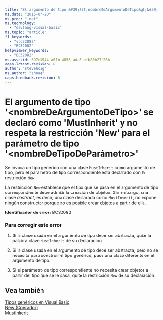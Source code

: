 ```yaml
---
title: "El argumento de tipo &#39;&lt;nombreDeArgumentoDeTipo&gt;&#39; se declar&#243; como &#39;MustInherit&#39; y no respeta la restricci&#243;n &#39;New&#39; para el par&#225;metro de tipo &#39;&lt;nombreDeTipoDePar&#225;metro&gt;&#39; | Microsoft Docs"
ms.date: "2015-07-20"
ms.prod: ".net"
ms.technology: 
  - "devlang-visual-basic"
ms.topic: "article"
f1_keywords: 
  - "vbc32082"
  - "BC32082"
helpviewer_keywords: 
  - "BC32082"
ms.assetid: 597e5944-a61b-4858-ada5-efb80b27f26b
caps.latest.revision: 8
author: "stevehoag"
ms.author: "shoag"
caps.handback.revision: 8
---
```

# El argumento de tipo &#39;&lt;nombreDeArgumentoDeTipo&gt;&#39; se declar&#243; como &#39;MustInherit&#39; y no respeta la restricci&#243;n &#39;New&#39; para el par&#225;metro de tipo &#39;&lt;nombreDeTipoDePar&#225;metro&gt;&#39;
Se invoca un tipo genérico con una clase `MustInherit` como argumento de tipo, pero el parámetro de tipo correspondiente está declarado con la restricción `New`.  
  
 La restricción `New` establece que el tipo que se pasa en el argumento de tipo correspondiente debe admitir la creación de objetos. Sin embargo, una clase *abstract*, es decir, una clase declarada como `MustInherit`, no expone ningún constructor porque no es posible crear objetos a partir de ella.  
  
 **Identificador de error:** BC32082  
  
### Para corregir este error  
  
1.  Si la clase usada en el argumento de tipo debe ser abstracta, quite la palabra clave `MustInherit` de su declaración.  
  
2.  Si la clase usada en el argumento de tipo debe ser abstracta, pero no se necesita para construir el tipo genérico, pase una clase diferente en el argumento de tipo.  
  
3.  Si el parámetro de tipo correspondiente no necesita crear objetos a partir del tipo que se le pasa, quite la restricción `New` de su declaración.  
  
## Vea también  
 [Tipos genéricos en Visual Basic](../../visual-basic/programming-guide/language-features/data-types/generic-types.md)   
 [New \(Operador\)](../../visual-basic/language-reference/operators/new-operator.md)   
 [MustInherit](../../visual-basic/language-reference/modifiers/mustinherit.md)